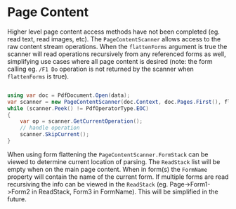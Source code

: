 # Page Content

Higher level page content access methods have not been completed (eg. read text, read images, etc). The `PageContentScanner` allows access to the raw content stream operations. When the `flattenForms` argument is true the scanner will read operations recursively from any referenced forms as well, simplifying use cases where all page content is desired (note: the form calling eg. `/F1 Do` operation is not returned by the scanner when `flattenForms` is true).

```csharp

using var doc = PdfDocument.Open(data);
var scanner = new PageContentScanner(doc.Context, doc.Pages.First(), flattenForms:true);
while (scanner.Peek() != PdfOperatorType.EOC)
{
    var op = scanner.GetCurrentOperation();
    // handle operation
    scanner.SkipCurrent();
}
```

When using form flattening the `PageContentScanner.FormStack` can be viewed to determine current location of parsing. The `ReadStack` list will be empty when on the main page content. When in form(s) the `FormName` property will contain the name of the current form. If multiple forms are read recursiving the info can be viewed in the `ReadStack` (eg. Page->Form1->Form2 in ReadStack, Form3 in FormName). This will be simplified in the future.
